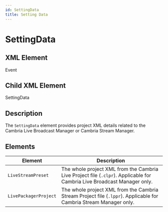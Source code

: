```yaml
---
id: SettingData
title: Setting Data
---
```


# SettingData

## XML Element
Event

## Child XML Element
SettingData

## Description
The `SettingData` element provides project XML details related to the Cambria Live Broadcast Manager or Cambria Stream Manager.

## Elements

| Element                | Description                                                                                     |
|------------------------|-------------------------------------------------------------------------------------------------|
| `LiveStreamPreset`     | The whole project XML from the Cambria Live Project file (`.clpr`). Applicable for Cambria Live Broadcast Manager only. |
| `LivePackagerProject`  | The whole project XML from the Cambria Stream Project file (`.lppr`). Applicable for Cambria Stream Manager only.        |
